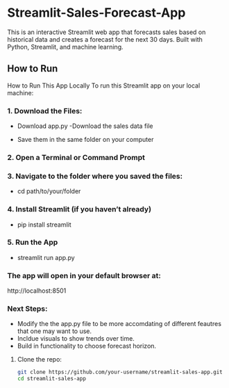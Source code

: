 # Streamlit-Sales-Forecast-App

This is an interactive Streamlit web app that forecasts sales based on historical data and creates a forecast for the next 30 days. Built with Python, Streamlit, and machine learning.

## How to Run

How to Run This App Locally
To run this Streamlit app on your local machine:

### 1. Download the Files:
- Download app.py
-Download the sales data file

- Save them in the same folder on your computer

### 2. Open a Terminal or Command Prompt
### 3. Navigate to the folder where you saved the files:
- cd path/to/your/folder

### 4. Install Streamlit (if you haven’t already)
- pip install streamlit

### 5. Run the App
- streamlit run app.py

### The app will open in your default browser at:

http://localhost:8501

### Next Steps:
- Modify the the app.py file to be more accomdating of different feautres that one may want to use.
- Incldue visuals to show trends over time.
- Build in functionality to choose forecast horizon. 



1. Clone the repo:
   ```bash
   git clone https://github.com/your-username/streamlit-sales-app.git
   cd streamlit-sales-app
